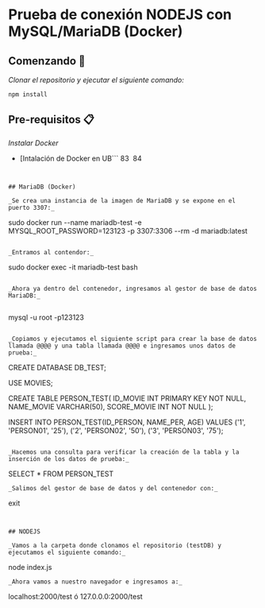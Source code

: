 # Prueba de conexión NODEJS con MySQL/MariaDB (Docker)


## Comenzando 🚀

_Clonar el repositorio y ejecutar el siguiente comando:_

```
npm install
```

## Pre-requisitos 📋

_Instalar Docker_

* [Intalación de Docker en UB```
83
​
84
```UNTU](https://docs.docker.com/engine/install/ubuntu/)


## MariaDB (Docker)

_Se crea una instancia de la imagen de MariaDB y se expone en el puerto 3307:_

```
sudo docker run --name mariadb-test -e MYSQL_ROOT_PASSWORD=123123 -p 3307:3306 --rm -d mariadb:latest
```

_Entramos al contendor:_

```
sudo docker exec -it mariadb-test bash
```

_Ahora ya dentro del contenedor, ingresamos al gestor de base de datos MariaDB:_


```
mysql -u root -p123123
```

_Copiamos y ejecutamos el siguiente script para crear la base de datos llamada @@@@ y una tabla llamada @@@@ e ingresamos unos datos de prueba:_

```
CREATE DATABASE DB_TEST;

USE MOVIES;

CREATE TABLE PERSON_TEST(
    ID_MOVIE INT PRIMARY KEY NOT NULL,
    NAME_MOVIE VARCHAR(50),
    SCORE_MOVIE INT NOT NULL
);

INSERT INTO PERSON_TEST(ID_PERSON, NAME_PER, AGE) VALUES
('1',      'PERSON01', '25'),
('2',      'PERSON02', '50'),
('3',      'PERSON03', '75');
```

_Hacemos una consulta para verificar la creación de la tabla y la inserción de los datos de prueba:_

```
SELECT * FROM PERSON_TEST
```
_Salimos del gestor de base de datos y del contenedor con:_

```
exit
```


## NODEJS

_Vamos a la carpeta donde clonamos el repositorio (testDB) y ejecutamos el siguiente comando:_

```
node index.js
```
_Ahora vamos a nuestro navegador e ingresamos a:_
```
localhost:2000/test   ó    127.0.0.0:2000/test
```
